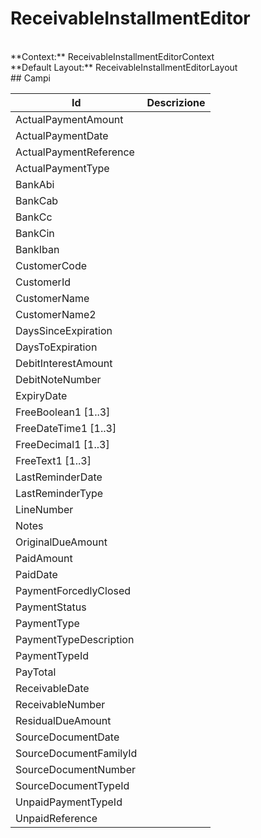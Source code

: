 # ReceivableInstallmentEditor

<br/>
**Context:** ReceivableInstallmentEditorContext
<br/>
**Default Layout:** ReceivableInstallmentEditorLayout



<br/>
## Campi

| Id | Descrizione | 
| --- | --- | 
| ActualPaymentAmount |  | 
| ActualPaymentDate |  | 
| ActualPaymentReference |  | 
| ActualPaymentType |  | 
| BankAbi |  | 
| BankCab |  | 
| BankCc |  | 
| BankCin |  | 
| BankIban |  | 
| CustomerCode |  | 
| CustomerId |  | 
| CustomerName |  | 
| CustomerName2 |  | 
| DaysSinceExpiration |  | 
| DaysToExpiration |  | 
| DebitInterestAmount |  | 
| DebitNoteNumber |  | 
| ExpiryDate |  | 
| FreeBoolean1 [1..3] |  | 
| FreeDateTime1 [1..3] |  | 
| FreeDecimal1 [1..3] |  | 
| FreeText1 [1..3] |  | 
| LastReminderDate |  | 
| LastReminderType |  | 
| LineNumber |  | 
| Notes |  | 
| OriginalDueAmount |  | 
| PaidAmount |  | 
| PaidDate |  | 
| PaymentForcedlyClosed |  | 
| PaymentStatus |  | 
| PaymentType |  | 
| PaymentTypeDescription |  | 
| PaymentTypeId |  | 
| PayTotal |  | 
| ReceivableDate |  | 
| ReceivableNumber |  | 
| ResidualDueAmount |  | 
| SourceDocumentDate |  | 
| SourceDocumentFamilyId |  | 
| SourceDocumentNumber |  | 
| SourceDocumentTypeId |  | 
| UnpaidPaymentTypeId |  | 
| UnpaidReference |  |
